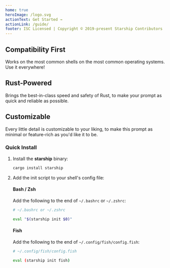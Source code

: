 ```yaml
---
home: true
heroImage: /logo.svg
actionText: Get Started →
actionLink: /guide/
footer: ISC Licensed | Copyright © 2019-present Starship Contributors
---
```


<div class="features">
  <div class="feature">
    <h2>Compatibility First</h2>
    <p>Works on the most common shells on the most common operating systems. Use it everywhere!</p>
  </div>
  <div class="feature">
    <h2>Rust-Powered</h2>
    <p>Brings the best-in-class speed and safety of Rust, to make your prompt as quick and reliable as possible.</p>
  </div>
  <div class="feature">
    <h2>Customizable</h2>
    <p>Every little detail is customizable to your liking, to make this prompt as minimal or feature-rich as you'd like it to be.</p>
  </div>
</div>

### Quick Install

1. Install the **starship** binary:

    ```bash
    cargo install starship
    ```

1. Add the init script to your shell's config file:

    #### Bash / Zsh

    Add the following to the end of `~/.bashrc` or `~/.zshrc`:

    ```bash
    # ~/.bashrc or ~/.zshrc
    
    eval "$(starship init $0)"
    ```

    #### Fish

    Add the following to the end of `~/.config/fish/config.fish`:

    ```sh
    # ~/.config/fish/config.fish

    eval (starship init fish)
    ```
